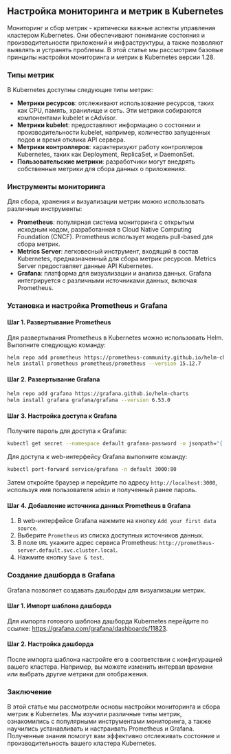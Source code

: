 ## Настройка мониторинга и метрик в Kubernetes

Мониторинг и сбор метрик - критически важные аспекты управления кластером Kubernetes.  Они обеспечивают понимание состояния и производительности приложений и инфраструктуры, а также позволяют выявлять и устранять проблемы.  В этой статье мы рассмотрим базовые принципы настройки мониторинга и метрик в Kubernetes версии 1.28.

### Типы метрик

В Kubernetes доступны следующие типы метрик:

* **Метрики ресурсов**:  отслеживают использование ресурсов, таких как CPU, память, хранилище и сеть.  Эти метрики собираются компонентами kubelet и cAdvisor.
* **Метрики kubelet**:  предоставляют информацию о состоянии и производительности kubelet,  например,  количество запущенных подов и время отклика API сервера.
* **Метрики контроллеров**:  характеризуют работу контроллеров Kubernetes,  таких как Deployment, ReplicaSet,  и DaemonSet.
* **Пользовательские метрики**:  разработчики могут внедрять собственные метрики для сбора данных о приложениях.

### Инструменты мониторинга

Для сбора, хранения и визуализации метрик можно использовать различные инструменты:

* **Prometheus**:  популярная система мониторинга с открытым исходным кодом,  разработанная в  Cloud Native Computing Foundation (CNCF).  Prometheus использует модель pull-based для сбора метрик.
* **Metrics Server**:  легковесный инструмент,  входящий в состав Kubernetes,  предназначенный для сбора метрик ресурсов.  Metrics Server предоставляет данные API  Kubernetes.
* **Grafana**:  платформа для визуализации и анализа данных.  Grafana интегрируется с различными источниками данных,  включая Prometheus.

### Установка и настройка Prometheus и Grafana

#### Шаг 1.  Развертывание Prometheus

Для развертывания Prometheus в Kubernetes можно использовать Helm.  Выполните следующую команду:

```bash
helm repo add prometheus https://prometheus-community.github.io/helm-charts
helm install prometheus prometheus/prometheus --version 15.12.7
```

#### Шаг 2.  Развертывание Grafana

```bash
helm repo add grafana https://grafana.github.io/helm-charts
helm install grafana grafana/grafana --version 6.53.0
```

#### Шаг 3.  Настройка доступа к Grafana

Получите пароль для доступа к Grafana:

```bash
kubectl get secret --namespace default grafana-password -o jsonpath="{.data.admin-password}" | base64 --decode
```

Для доступа к  web-интерфейсу Grafana выполните команду:

```bash
kubectl port-forward service/grafana -n default 3000:80
```

Затем откройте браузер и перейдите по адресу `http://localhost:3000`,  используя имя пользователя `admin`  и полученный ранее пароль.

#### Шаг 4.  Добавление источника данных Prometheus в Grafana

1. В  web-интерфейсе Grafana нажмите на кнопку `Add your first data source`.
2. Выберите `Prometheus`  из списка доступных источников данных.
3. В поле  `URL`  укажите адрес сервиса Prometheus: `http://prometheus-server.default.svc.cluster.local`.
4. Нажмите кнопку  `Save & test`.

### Создание дашборда в Grafana

Grafana позволяет создавать дашборды для визуализации метрик.  

#### Шаг 1.  Импорт шаблона дашборда

Для импорта готового шаблона дашборда Kubernetes перейдите по ссылке:  https://grafana.com/grafana/dashboards/11823.

#### Шаг 2.  Настройка дашборда

После импорта шаблона настройте его в соответствии с конфигурацией вашего кластера.  Например,  вы можете изменить интервал времени или выбрать другие метрики для отображения.

### Заключение

В этой статье мы рассмотрели основы настройки мониторинга и сбора метрик в Kubernetes.  Мы изучили различные типы метрик,  ознакомились с популярными инструментами мониторинга,  а также  научились устанавливать и настраивать Prometheus и Grafana.  Полученные знания помогут вам эффективно отслеживать состояние и производительность вашего кластера Kubernetes. 
